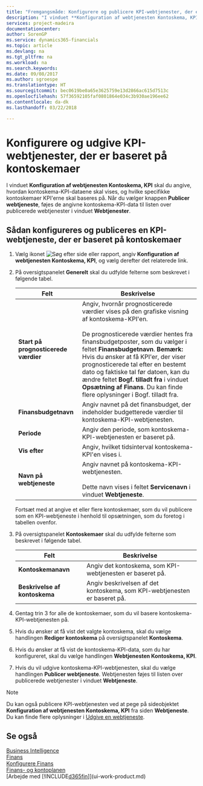 ```yaml
---
title: "Fremgangsmåde: Konfigurere og publicere KPI-webtjenester, der er baseret på kontoskemaer | Microsoft Docs"
description: "I vinduet **Konfiguration af webtjenesten Kontoskema, KPI** skal du angive, hvordan kontoskema-KPI-dataene skal vises, og hvilke specifikke kontoskemaer KPI'erne skal baseres på."
services: project-madeira
documentationcenter: 
author: SorenGP
ms.service: dynamics365-financials
ms.topic: article
ms.devlang: na
ms.tgt_pltfrm: na
ms.workload: na
ms.search.keywords: 
ms.date: 09/08/2017
ms.author: sgroespe
ms.translationtype: HT
ms.sourcegitcommit: bec0619be0a65e3625759e13d2866ac615d7513c
ms.openlocfilehash: 57f36592105faf0801864e034c3b930ae196ee62
ms.contentlocale: da-dk
ms.lasthandoff: 03/22/2018

---
```

# <a name="set-up-and-publish-kpi-web-services-based-on-account-schedules"></a>Konfigurere og udgive KPI-webtjenester, der er baseret på kontoskemaer
I vinduet **Konfiguration af webtjenesten Kontoskema, KPI** skal du angive, hvordan kontoskema-KPI-dataene skal vises, og hvilke specifikke kontoskemaer KPI'erne skal baseres på. Når du vælger knappen **Publicer webtjeneste**, føjes de angivne kontoskema-KPI-data til listen over publicerede webtjenester i vinduet **Webtjenester**.  

## <a name="to-set-up-and-publish-a-kpi-web-service-that-is-based-on-account-schedules"></a>Sådan konfigureres og publiceres en KPI-webtjeneste, der er baseret på kontoskemaer  

1.  Vælg ikonet ![Søg efter side eller rapport](media/ui-search/search_small.png "Ikonet Søg efter side eller rapport"), angiv **Konfiguration af webtjenesten Kontoskema, KPI**, og vælg derefter det relaterede link.  
2.  På oversigtspanelet **Generelt** skal du udfylde felterne som beskrevet i følgende tabel.  

    |Felt|Beskrivelse|  
    |---------------------------------|---------------------------------------|  
    |**Start på prognosticerede værdier**|Angiv, hvornår prognosticerede værdier vises på den grafiske visning af kontoskema-KPI'en.<br /><br /> De prognosticerede værdier hentes fra finansbudgetposter, som du vælger i feltet **Finansbudgetnavn**. **Bemærk:**  Hvis du ønsker at få KPI'er, der viser prognosticerede tal efter en bestemt dato og faktiske tal før datoen, kan du ændre feltet **Bogf. tilladt fra** i vinduet **Opsætning af Finans**. Du kan finde flere oplysninger i Bogf. tilladt fra.|  
    |**Finansbudgetnavn**|Angiv navnet på det finansbudget, der indeholder budgetterede værdier til kontoskema-KPI-webtjenesten.|  
    |**Periode**|Angiv den periode, som kontoskema-KPI-webtjenesten er baseret på.|  
    |**Vis efter**|Angiv, hvilket tidsinterval kontoskema-KPI'en vises i.|  
    |**Navn på webtjeneste**|Angiv navnet på kontoskema-KPI-webtjenesten.<br /><br /> Dette navn vises i feltet **Servicenavn** i vinduet **Webtjeneste**.|  

    Fortsæt med at angive et eller flere kontoskemaer, som du vil publicere som en KPI-webtjeneste i henhold til opsætningen, som du foretog i tabellen ovenfor.  

3.  På oversigtspanelet **Kontoskemaer** skal du udfylde felterne som beskrevet i følgende tabel.  

    |Felt|Beskrivelse|  
    |---------------------------------|---------------------------------------|  
    |**Kontoskemanavn**|Angiv det kontoskema, som KPI-webtjenesten er baseret på.|  
    |**Beskrivelse af kontoskema**|Angiv beskrivelsen af det kontoskema, som KPI-webtjenesten er baseret på.|  

4.  Gentag trin 3 for alle de kontoskemaer, som du vil basere kontoskema-KPI-webtjenesten på.  
5.  Hvis du ønsker at få vist det valgte kontoskema, skal du vælge handlingen **Rediger kontoskema** på oversigtspanelet **Kontoskema**.  
6.  Hvis du ønsker at få vist de kontoskema-KPI-data, som du har konfigureret, skal du vælge handlingen **Webtjenesten Kontoskema, KPI**.  
7.  Hvis du vil udgive kontoskema-KPI-webtjenesten, skal du vælge handlingen **Publicer webtjeneste**. Webtjenesten føjes til listen over publicerede webtjenester i vinduet **Webtjeneste**.  

> [!NOTE]  
>  Du kan også publicere KPI-webtjenesten ved at pege på sideobjektet **Konfiguration af webtjenesten Kontoskema, KPI** fra siden **Webtjeneste**. Du kan finde flere oplysninger i [Udgive en webtjeneste](across-how-publish-web-service.md).  

## <a name="see-also"></a>Se også  
[Business Intelligence](bi.md)  
[Finans](finance.md)  
[Konfigurere Finans](finance-setup-finance.md)  
[Finans- og kontoplanen](finance-general-ledger.md)  
[Arbejde med [!INCLUDE[d365fin](includes/d365fin_md.md)]](ui-work-product.md)

